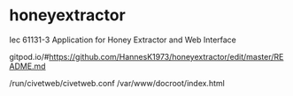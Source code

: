 # honeyextractor
Iec 61131-3 Application for Honey Extractor  and Web Interface

gitpod.io/#https://github.com/HannesK1973/honeyextractor/edit/master/README.md


/run/civetweb/civetweb.conf
/var/www/docroot/index.html
